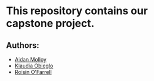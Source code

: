 # This repository contains our capstone project.

## Authors:
- [Aidan Molloy](https://github.com/AidanMolloy)
- [Klaudia Obieglo](https://github.com/obieglok)
- [Roisin O'Farrell](https://git.com/ofarrero)